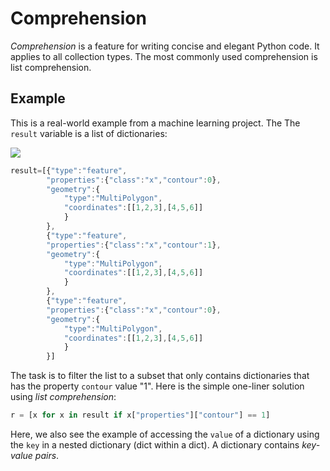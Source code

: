 # Comprehension
*Comprehension* is a feature for writing concise and elegant Python code.
It applies to all collection types. The most commonly used comprehension is list comprehension.

## Example
This is a real-world example from a machine learning project. The The `result` variable is a list of dictionaries:

![](https://github.com/wcj365/python-stats-dataviz/blob/master/images/comprehension_example.jpg)
```javascript
result=[{"type":"feature",
        "properties":{"class":"x","contour":0},
        "geometry":{
            "type":"MultiPolygon",
            "coordinates":[[1,2,3],[4,5,6]]
            }
        },
        {"type":"feature",
        "properties":{"class":"x","contour":1},
        "geometry":{
            "type":"MultiPolygon",
            "coordinates":[[1,2,3],[4,5,6]]
            }
        },
        {"type":"feature",
        "properties":{"class":"x","contour":0},
        "geometry":{
            "type":"MultiPolygon",
            "coordinates":[[1,2,3],[4,5,6]]
            }
        }]
```

The task is to filter the list to a subset that only contains dictionaries that has the property `contour` value "1".
Here is the simple one-liner solution using *list comprehension*:

```python
r = [x for x in result if x["properties"]["contour"] == 1]
```

Here, we also see the example of accessing the `value` of a dictionary using the `key` in a nested dictionary (dict within a dict). A dictionary contains *key-value pairs*.
